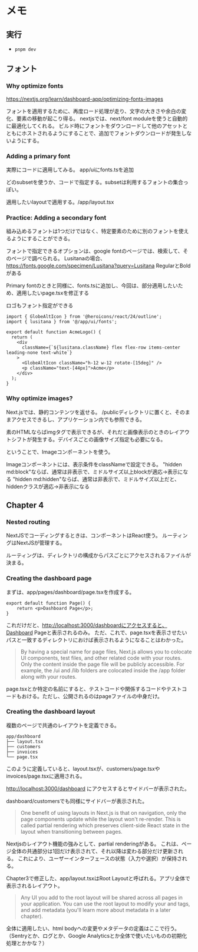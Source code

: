 # メモ

## 実行

* `pnpm dev`

## フォント

### Why optimize fonts

<https://nextjs.org/learn/dashboard-app/optimizing-fonts-images>

フォントを適用するために、再度ロード処理が走り、文字の大きさや余白の変化、要素の移動が起こり得る。
nextjsでは、next/font moduleを使うと自動的に最適化してくれる。
ビルド時にフォントをダウンロードして他のアセットとともにホストされるようにすることで、追加でフォントダウンロードが発生しないようにする。

### Adding a primary font

実際にコードに適用してみる。
app/uiにfonts.tsを追加

どのsubsetを使うか、コードで指定する。subsetは利用するフォントの集合っぽい。

適用したいlayoutで適用する。/app/layout.tsx

### Practice: Adding a secondary font

組み込めるフォントは1つだけではなく、特定要素のために別のフォントを使えるようにすることができる。

フォントで指定できるオプションは、google fontのページでは、検索して、そのページで調べられる。
Lusitanaの場合、 <https://fonts.google.com/specimen/Lusitana?query=Lusitana>
RegularとBoldがある

Primary fontのときと同様に、fonts.tsに追加し、今回は、部分適用したいため、適用したいpage.tsxを修正する

ロゴもフォント指定ができる

```tsx
import { GlobeAltIcon } from '@heroicons/react/24/outline';
import { lusitana } from '@/app/ui/fonts';

export default function AcmeLogo() {
  return (
    <div
      className={`${lusitana.className} flex flex-row items-center leading-none text-white`}
    >
      <GlobeAltIcon className="h-12 w-12 rotate-[15deg]" />
      <p className="text-[44px]">Acme</p>
    </div>
  );
}

```

### Why optimize images?

Next.jsでは、静的コンテンツを返せる。
/publicディレクトリに置くと、そのままアクセスできるし、アプリケーション内でも参照できる。

素のHTMLならばimgタグで表示できるが、それだと画像表示のときのレイアウトシフトが発生する。デバイスごとの画像サイズ指定も必要になる。

ということで、Imageコンポーネントを使う。

Imageコンポーネントには、表示条件をclassNameで設定できる。
"hidden md:block"ならば、通常は非表示で、ミドルサイズ以上blockが適応→表示になる
"hidden md:hidden"ならば、通常は非表示で、ミドルサイズ以上だと、hiddenクラスが適応→非表示になる

## Chapter 4

### Nested routing

NextJSでコーディングするときは、コンポーネントはReact使う。
ルーティングはNextJSが管理する。

ルーティングは、ディレクトリの構成からパスごとにアクセスされるファイルが決まる。

### Creating the dashboard page

まずは、app/pages/dashboard/page.tsxを作成する。

```tsx
export default function Page() {
    return <p>Dashboard Page</p>;
}
```

これだけだと、<http://localhost:3000/dashboardにアクセスすると、Dashboard> Pageと表示されるのみ。
ただ、これで、page.tsxを表示させたいパスと一致するディレクトリにおけば表示されるようになることはわかった。

> By having a special name for page files, Next.js allows you to colocate UI components, test files, and other related code with your routes. Only the content inside the page file will be publicly accessible. For example, the /ui and /lib folders are colocated inside the /app folder along with your routes.

page.tsxとか特定の名前にすると、テストコードや関係するコードやテストコードもおける。ただし、公開されるのはpageファイルの中身だけ。

### Creating the dashboard layout

複数のページで共通のレイアウトを定義できる。

```dotnetcli
app/dashboard
├── layout.tsx
├── customers
├── invoices
└── page.tsx
```

このように定義していると、layout.tsxが、customers/page.tsxやinvoices/page.tsxに適用される。

<http://localhost:3000/dashboard> にアクセスするとサイドバーが表示された。

dashboard/customersでも同様にサイドバーが表示された。

> One benefit of using layouts in Next.js is that on navigation, only the page components update while the layout won't re-render. This is called partial rendering which preserves client-side React state in the layout when transitioning between pages.

Nextjsのレイアウト機能の強みとして、partial renderingがある。
これは、ページ全体の共通部分は1回だけ表示されて、それ以降は変わる部分だけ更新される。
これにより、ユーザーインターフェースの状態（入力や選択）が保持される。

Chapter3で修正した、app/layout.tsxはRoot Layoutと呼ばれる。アプリ全体で表示されるレイアウト。

> Any UI you add to the root layout will be shared across all pages in your application. You can use the root layout to modify your <html> and <body> tags, and add metadata (you'll learn more about metadata in a later chapter).

全体に適用したい、html bodyへの変更やメタデータの定義はここで行う。（Sentryとか、ログとか、Google Analyticsとか全体で使いたいものの初期化処理とかかな？）
